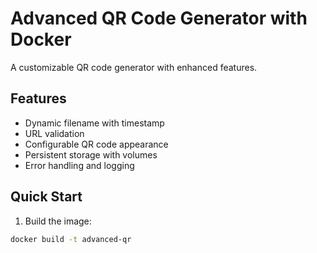 # Advanced QR Code Generator with Docker

A customizable QR code generator with enhanced features.

## Features
- Dynamic filename with timestamp
- URL validation
- Configurable QR code appearance
- Persistent storage with volumes
- Error handling and logging

## Quick Start

1. Build the image:
```bash
docker build -t advanced-qr 
